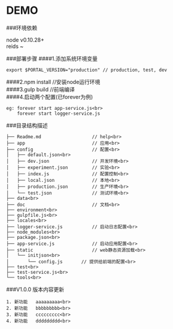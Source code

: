 DEMO
===========================
###环境依赖

node v0.10.28+<br>
reids ~

###部署步骤
####1.添加系统环境变量

    export $PORTAL_VERSION="production" // production, test, dev


####2.npm install  //安装node运行环境<br>
####3.gulp build   //前端编译<br>
####4.启动两个配置(已forever为例)

    eg: forever start app-service.js<br>
        forever start logger-service.js


###目录结构描述

    ├── Readme.md                   // help<br>
    ├── app                         // 应用<br>
    ├── config                      // 配置<br>
    │   ├── default.json<br>
    │   ├── dev.json                // 开发环境<br>
    │   ├── experiment.json         // 实验<br>
    │   ├── index.js                // 配置控制<br>
    │   ├── local.json              // 本地<br>
    │   ├── production.json         // 生产环境<br>
    │   └── test.json               // 测试环境<br>
    ├── data<br>
    ├── doc                         // 文档<br>
    ├── environment<br>
    ├── gulpfile.js<br>
    ├── locales<br>
    ├── logger-service.js           // 启动日志配置<br>
    ├── node_modules<br>
    ├── package.json<br>
    ├── app-service.js              // 启动应用配置<br>
    ├── static                      // web静态资源加载<br>
    │   └── initjson<br>
    │   	└── config.js 		// 提供给前端的配置<br>
    ├── test<br>
    ├── test-service.js<br>
    └── tools<br>



###V1.0.0 版本内容更新

    1. 新功能	 aaaaaaaaa<br>
    2. 新功能	 bbbbbbbbb<br>
    3. 新功能	 ccccccccc<br>
    4. 新功能	 ddddddddd<br>
